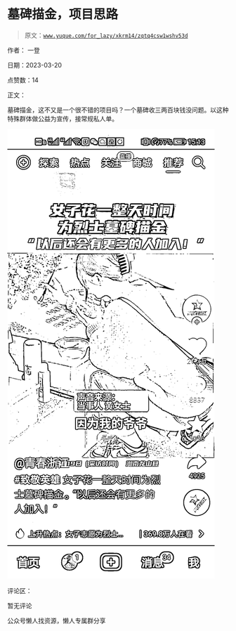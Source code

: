 # 墓碑描金，项目思路

> 原文：[`www.yuque.com/for_lazy/xkrm14/zqtq4csw1wshv53d`](https://www.yuque.com/for_lazy/xkrm14/zqtq4csw1wshv53d)



作者： 一登



日期：2023-03-20



点赞数：14



正文：



墓碑描金，这不又是一个很不错的项目吗？一个墓碑收三两百块钱没问题。以这种特殊群体做公益为宣传，接常规私人单。



![](img/b3617a49f3ff1b19da317239fac12fe1.png)  

评论区：



暂无评论



公众号懒人找资源，懒人专属群分享

